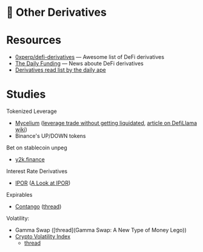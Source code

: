 # 💎 Other Derivatives

# Resources
- [0xperp/defi-derivatives](https://github.com/0xperp/defi-derivatives) — Awesome list of DeFi derivatives
- [The Daily Funding](https://t.me/TheDailyFunding) — News aboute DeFi derivatives
- [Derivatives read list by the daily ape](https://thedailyape.notion.site/Derivatives-44f77f6586e84020aa7883b1c93960f0)

# Studies
Tokenized Leverage
- [Mycelium](https://mycelium.xyz/) ([leverage trade without getting liquidated](https://twitter.com/riley_gmi/status/1534976626206707712), [article on DefiLlama wiki](https://wiki.defillama.com/wiki/Mycelium))
- Binance's UP/DOWN tokens

Bet on stablecoin unpeg
- [y2k.finance](https://www.y2k.finance/)

Interest Rate Derivatives
- [IPOR](https://www.ipor.io/) ([A Look at IPOR](https://medium.com/deus-ex-dao/a-look-at-ipor-60fb6f60ce59))

Expirables
- [Contango](https://contango.xyz/) ([thread](https://twitter.com/TheBigSkuu/status/1604424680894365696))

Volatility:
- Gamma Swap ([thread](Gamma Swap: A New Type of Money Lego))
- [Crypto Volatility Index](https://cvi.finance/)
	- [thread](https://twitter.com/Slappjakke/status/1607320888105644042)